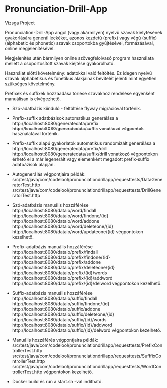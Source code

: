 # Pronunciation-Drill-App
Vizsga Project

Pronunciation-Drill-App angol (vagy akármilyen) nyelvü szavak kielytésének
gyakorlására generál leckéket, azonos kezdetű (prefix) vagy végű (suffix) (alphabetic és phonetic)
szavak csoportokba gyűjtésével, formázásával, online megjelenítésével.

Megjelenítés után bármilyen online szövegfelolvasó program használata mellett
a csoportosított szavak kiejtése gyakorolható.

Használat előtti követelmény: adatokkal való feltöltés.
Ez idegen nyelvű szavak alphabetikus és fonetikus alakjainak bevitelét jelenti
mint egyetlen szükséges követelmény.

Prefixek és suffixek hozzáadása törlése szavakhoz rendelése egyenként manuálisan is elvégezhető.

- Szó-adatbázis kiinduló - feltöltése flyway migrációval történik.

- Prefix-suffix adatbázisok automatikus generálása a
        http://localhost:8080/generatedata/prefix
        http://localhost:8080/generatedata/suffix
  vonatkozó végpontok használatával történik.
  
- Prefix-suffix alapú gyakorlatok automatikus randomizált generálása a
        http://localhost:8080/generatedata/prefix/drill
        http://localhost:8080/generatedata/suffix/drill
  vonatkozó végpontokon érhető el a már legenerált
  vagy elemenként megadott prefix-suffix adatbázisok alapján.

- Autogenerálás végpontjaira példák:
        src/test/java/com/codelool/pronunciationdrillapp/requesttests/DataGeneratorTest.http
        src/test/java/com/codelool/pronunciationdrillapp/requesttests/DrillGeneratorTest.http

- Szó-adatbázis manuális hozzáférése
        http://localhost:8080/dataio/word/findall
        http://localhost:8080/dataio/word/findone/{id}
        http://localhost:8080/dataio/word/addone
        http://localhost:8080/dataio/word/deleteone/{id}
        http://localhost:8080/dataio/word/updateone/{id}
  végpontokon kezelhető.

- Prefix-adatbázis manuális hozzáférése  
        http://localhost:8080/dataio/prefix/findall
        http://localhost:8080/dataio/prefix/findone/{id}
        http://localhost:8080/dataio/prefix/addone
        http://localhost:8080/dataio/prefix/deleteone/{id}
        http://localhost:8080/dataio/prefix/{id}/words
        http://localhost:8080/dataio/prefix/{id}/addword
        http://localhost:8080/dataio/prefix/{id}/delword
  végpontokon kezelhető.
  
- Suffix-adatbázis manuális hozzáférése
        http://localhost:8080/dataio/suffix/findall
        http://localhost:8080/dataio/suffix/findone/{id}
        http://localhost:8080/dataio/suffix/addone
        http://localhost:8080/dataio/suffix/deleteone/{id}
        http://localhost:8080/dataio/suffix/{id}/words
        http://localhost:8080/dataio/suffix/{id}/addword
        http://localhost:8080/dataio/suffix/{id}/delword
  végpontokon kezelhető.

- Manuális hozzáférés végpontjaira példák:
        src/test/java/com/codelool/pronunciationdrillapp/requesttests/PrefixControllerTest.http
        src/test/java/com/codelool/pronunciationdrillapp/requesttests/SufffixControllerTest.http
        src/test/java/com/codelool/pronunciationdrillapp/requesttests/WordControllerTest.http
  végpontokon kezelhető.

- Docker build és run a start.sh -val indítható. 

